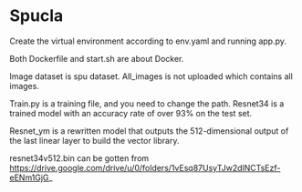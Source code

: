 # Spucla

Create the virtual environment according to env.yaml and running app.py. 

 

Both Dockerfile and start.sh are about Docker. 

 

Image dataset is spu dataset. All_images is not uploaded which contains all images. 

 

Train.py is a training file, and you need to change the path. Resnet34 is a trained model with an accuracy rate of over 93% on the test set.

 

Resnet_ym is a rewritten model that outputs the 512-dimensional output of the last linear layer to build the vector library.



resnet34v512.bin can be gotten from https://drive.google.com/drive/u/0/folders/1vEsq87UsyTJw2dlNCTsEzf-eENm1GjG_
